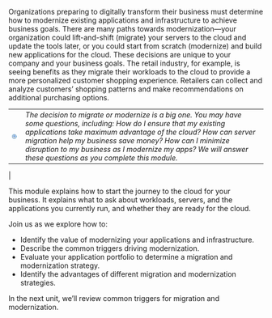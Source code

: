 Organizations preparing to digitally transform their business must determine how to modernize existing applications and infrastructure to achieve business goals. There are many paths towards modernization—your organization could lift-and-shift (migrate) your servers to the cloud and update the tools later, or you could start from scratch (modernize) and build new applications for the cloud. These decisions are unique to your company and your business goals. The retail industry, for example, is seeing benefits as they migrate their workloads to the cloud to provide a more personalized customer shopping experience. Retailers can collect and analyze customers’ shopping patterns and make recommendations on additional purchasing options.


|  |  |
| ------------ | -------------|
|![Icon of lightbulb](../media/lightbulb.png)|*The decision to migrate or modernize is a big one. You may have some questions, including: How do I ensure that my existing applications take maximum advantage of the cloud? How can server migration help my business save money? How can I minimize disruption to my business as I modernize my apps? We will answer these questions as you complete this module.*
|

This module explains how to start the journey to the cloud for your business. It explains what to ask about workloads, servers, and the applications you currently run, and whether they are ready for the cloud.

<!-- TODO Add learning objectives under heading 2-->

Join us as we explore how to:

- Identify the value of modernizing your applications and infrastructure.
- Describe the common triggers driving modernization.
- Evaluate your application portfolio to determine a migration and modernization strategy.
- Identify the advantages of different migration and modernization strategies.

In the next unit, we’ll review common triggers for migration and modernization.